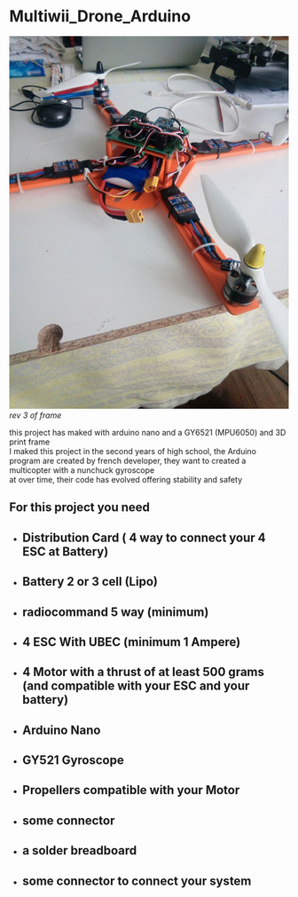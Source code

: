 # Multiwii_Drone_Arduino

![Brigitte_Drone](https://github.com/M1r3o/Multiwii_Drone_Arduino/blob/main/chassis%20STL%20&%20SolidWorks/Drone%20Brigitte.jpg?raw=true)  
*rev 3 of frame*

this project has maked with arduino nano and a GY6521 (MPU6050) and 3D print frame  
I maked this project in the second years of high school, the Arduino program are created by french developer, they want to created a multicopter with a nunchuck gyroscope  
at over time, their code has evolved offering stability and safety  

## For this project you need 
* ## Distribution Card ( 4 way to connect your 4 ESC at Battery)
* ## Battery 2 or 3 cell (Lipo) 
* ## radiocommand 5 way (minimum)
* ## 4 ESC With UBEC (minimum 1 Ampere)
* ## 4 Motor with a thrust of at least 500 grams (and compatible with your ESC and your battery)
* ## Arduino Nano 
* ## GY521 Gyroscope 
* ## Propellers compatible with your Motor
* ## some connector
* ## a solder breadboard
* ## some connector to connect your system


